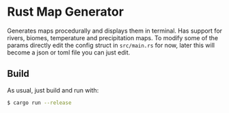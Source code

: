 Rust Map Generator
==================

Generates maps procedurally and displays them in terminal.  Has support for
rivers, biomes, temperature and precipitation maps.  To modify some of the
params directly edit the config struct in `src/main.rs` for now, later this
will become a json or toml file you can just edit.


Build
-----

As usual, just build and run with:

```sh
$ cargo run --release
```
